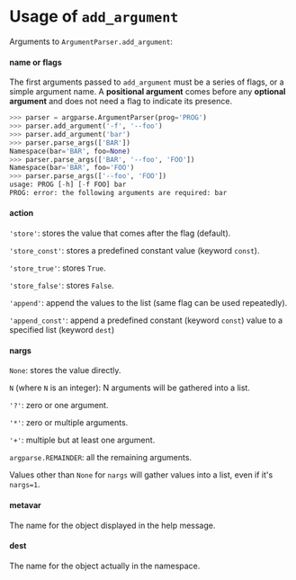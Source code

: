 # Usage of `add_argument`

Arguments to `ArgumentParser.add_argument`:

#### name or flags

The first arguments passed to `add_argument` must be a series of flags, or a simple argument name. A __positional argument__ comes before any __optional argument__ and does not need a flag to indicate its presence.

```python
>>> parser = argparse.ArgumentParser(prog='PROG')
>>> parser.add_argument('-f', '--foo')
>>> parser.add_argument('bar')
>>> parser.parse_args(['BAR'])
Namespace(bar='BAR', foo=None)
>>> parser.parse_args(['BAR', '--foo', 'FOO'])
Namespace(bar='BAR', foo='FOO')
>>> parser.parse_args(['--foo', 'FOO'])
usage: PROG [-h] [-f FOO] bar
PROG: error: the following arguments are required: bar
```

#### action

`'store'`: stores the value that comes after the flag (default).

`'store_const'`: stores a predefined constant value (keyword `const`).

`'store_true'`: stores `True`.

`'store_false'`: stores `False`.

`'append'`: append the values to the list (same flag can be used repeatedly).

`'append_const'`: append a predefined constant (keyword `const`) value to a specified list (keyword `dest`)

#### nargs

`None`: stores the value directly.

`N` (where `N` is an integer): N arguments will be gathered into a list.

`'?'`:  zero or one argument.

`'*'`:  zero or multiple arguments.

`'+'`: multiple but at least one argument.

`argparse.REMAINDER`: all the remaining arguments.

Values other than `None` for `nargs` will gather values into a list, even if it's `nargs=1`.

#### metavar

The name for the object displayed in the help message.

#### dest

The name for the object actually in the namespace.